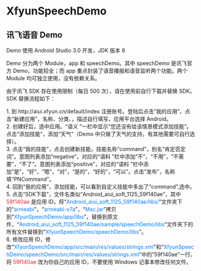 # XfyunSpeechDemo

## 讯飞语音 Demo

Demo 使用 Android Studio 3.0 开发，JDK 版本 8
<p>
Demo 分为两个 Module，app 和 speechDemo。其中 speechDemo 是讯飞官方 Demo，功能较全；而 app 重点封装了语音播报和语音监听两个功能。两个 Module 均可独立使用，没有依赖关系。
<p>
由于讯飞 SDK 存在使用限制（每日 500 次），请在使用前自行下载并替换 SDK。SDK 替换流程如下：
<p>
1. 到 http://aiui.xfyun.cn/default/index 注册账号。登陆后点击“我的应用”，点击“新建应用”，名称、分类、，描述自行填写，应用平台选择 Android。
<br/>
2. 创建好后，选中应用。“语义 ”一栏中显示“您还没有给该情景模式添加技能”。点击“添加技能”，添加“天气”（Demo 中只做了天气的支持，有其他需要可自行选择）。
<br/>
3. 点击“我的技能”，点击创建新技能，技能名称“command”，别名“肯定否定词”。意图列表添加“negative”，对应的“语料 ”栏中添加“不”，“不用”，“不需要”，“不了”。意图列表添加“positive”，对应的“语料 ”栏中添加“是”，“好”，“嗯”，“对”，“是的”，“好的”，“可以”。点击“发布”，名称填“PNCommand”。
<br/>
4. 回到“我的应用”，添加技能，可以看到自定义技能中多出了“command”,选中。
<br/>
5. 点击“SDK下载”，文件名类似“Android_aiui_soft_1125_59f140ae”，其中 <font color="#E32636">59f140ae</font> 是应用 ID，将“<font color="#007FFF">Android_aiui_soft_1125_59f140ae/libs/</font>”文件夹下的“<font color="#007FFF">armeabi</font>”，“<font color="#007FFF">armeabi-v7a</font>”，“<font color="#007FFF">Msc.jar</font>”拷贝到“<font color="#007FFF">XfyunSpeechDemo/app/libs</font>”，替换到原文件，“<font color="#007FFF">Android_aiui_soft_1125_59f140ae/sample/speechDemo/libs</font>”文件夹下的所有文件替换到“<font color="#007FFF">XfyunSpeechDemo/speechDemo/libs</font>”。
<br/>
6. 修改应用 ID，修改“<font color="#007FFF">XfyunSpeechDemo/app/src/main/res/values/strings.xml</font>”和“<font color="#007FFF">XfyunSpeechDemo/speechDemo/src/main/res/values/strings.xml</font>”中的“<string name="app_id">59f140ae</string>”一行，将 <font color="#E32636">59f140ae</font> 改为你自己的应用 ID，不要使用 Windows 记事本修改任何文件。
